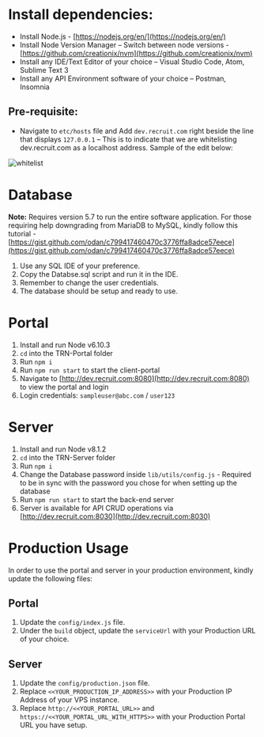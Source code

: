 # Install dependencies:

- Install Node.js - [https://nodejs.org/en/](https://nodejs.org/en/)
- Install Node Version Manager – Switch between node versions - [https://github.com/creationix/nvm](https://github.com/creationix/nvm)
- Install any IDE/Text Editor of your choice – Visual Studio Code, Atom, Sublime Text 3
- Install any API Environment software of your choice – Postman, Insomnia

## Pre-requisite:
- Navigate to `etc/hosts` file and Add `dev.recruit.com` right beside the line that displays `127.0.0.1` – This is to indicate that we are whitelisting dev.recruit.com as a localhost address. Sample of the edit below:

![whitelist](https://imgur.com/P1vGA33.png)

# Database

**Note:** Requires version 5.7 to run the entire software application. For those requiring help downgrading from MariaDB to MySQL, kindly follow this tutorial - [https://gist.github.com/odan/c799417460470c3776ffa8adce57eece](https://gist.github.com/odan/c799417460470c3776ffa8adce57eece)

1.	Use any SQL IDE of your preference.
2.	Copy the Databse.sql script and run it in the IDE.
3.	Remember to change the user credentials.
4.	The database should be setup and ready to use.


# Portal

1.	Install and run Node v6.10.3
2.	`cd` into the TRN-Portal folder
3.	Run `npm i`
4.	Run `npm run start` to start the client-portal
5.	Navigate to [http://dev.recruit.com:8080](http://dev.recruit.com:8080) to view the portal and login
6.	Login credentials: `sampleuser@abc.com` / `user123`


# Server

1.	Install and run Node v8.1.2
2.	`cd` into the TRN-Server folder
3.	Run `npm i`
4.	Change the Database password inside `lib/utils/config.js` - Required to be in sync with the password you chose for when setting up the database
5.	Run `npm run start` to start the back-end server
6.	Server is available for API CRUD operations via [http://dev.recruit.com:8030](http://dev.recruit.com:8030)


# Production Usage

In order to use the portal and server in your production environment, kindly update the following files:

## Portal

1. Update the  `config/index.js` file.
2. Under the `build` object, update the `serviceUrl` with your Production URL of your choice.

## Server

1. Update the `config/production.json` file.
2. Replace `<<YOUR_PRODUCTION_IP_ADDRESS>>` with your Production IP Address of your VPS instance.
2. Replace `http://<<YOUR_PORTAL_URL>>` and `https://<<YOUR_PORTAL_URL_WITH_HTTPS>>` with your Production Portal URL you have setup.